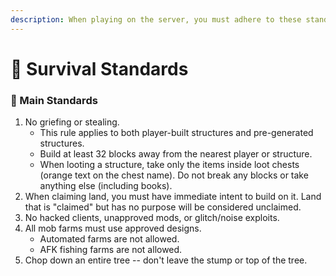 ```yaml
---
description: When playing on the server, you must adhere to these standards.
---
```


# 📗 Survival Standards

### 📗 Main Standards

1. No griefing or stealing.
   * This rule applies to both player-built structures and pre-generated structures.
   * Build at least 32 blocks away from the nearest player or structure.
   * When looting a structure, take only the items inside loot chests (orange text on the chest name). Do not break any blocks or take anything else (including books).
2. When claiming land, you must have immediate intent to build on it. Land that is "claimed" but has no purpose will be considered unclaimed.
3. No hacked clients, unapproved mods, or glitch/noise exploits.
4. All mob farms must use approved designs.
   * Automated farms are not allowed.
   * AFK fishing farms are not allowed.&#x20;
5. Chop down an entire tree -- don't leave the stump or top of the tree.
